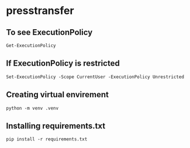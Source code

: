 # presstransfer

## To see ExecutionPolicy

`Get-ExecutionPolicy`

## If ExecutionPolicy is restricted

`Set-ExecutionPolicy -Scope CurrentUser -ExecutionPolicy Unrestricted`

## Creating virtual envirement

`python -m venv .venv`

## Installing requirements.txt

`pip install -r requirements.txt`